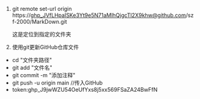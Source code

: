 1. git remote set-url origin https://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@github.com/szf-2000/MarkDown.git 

   这是定位到指定的文件夹

2. 使用git更新GitHub仓库文件 

- cd "文件夹路径"
- git add "文件名"
- git commit -m "添加注释"
- git push -u origin main //传入GitHub
- token: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